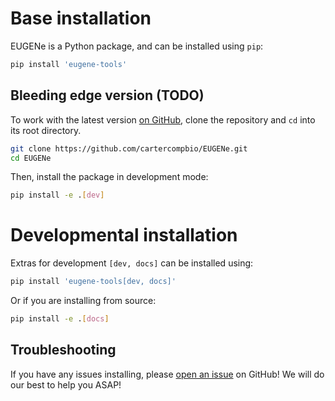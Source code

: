 # Base installation
EUGENe is a Python package, and can be installed using `pip`:

```bash
pip install 'eugene-tools'
```

## Bleeding edge version (TODO)
To work with the latest version [on GitHub](https://github.com/cartercompbio/EUGENe), clone the repository and `cd` into its root directory.

```bash
git clone https://github.com/cartercompbio/EUGENe.git
cd EUGENe
```

Then, install the package in development mode:

```bash
pip install -e .[dev]
```

# Developmental installation
Extras for development `[dev, docs]` can be installed using:

```bash
pip install 'eugene-tools[dev, docs]'
```

Or if you are installing from source:

```bash
pip install -e .[docs]
```

## Troubleshooting
If you have any issues installing, please [open an issue](https://github.com/cartercompbio/EUGENe/issues) on GitHub! We will do our best to help you ASAP!
